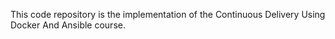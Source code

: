 This code repository is the implementation of the Continuous Delivery Using Docker And Ansible course.